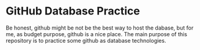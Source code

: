 # GitHub Database Practice

Be honest, github might be not be the best way to host the dabase, but for me, as budget purpose, github is a nice place.
The main purpose of this repository is to practice some github as database technologies.
